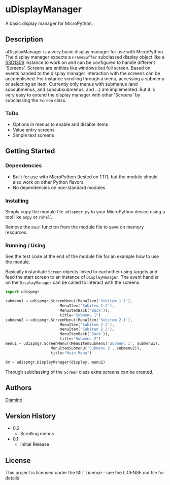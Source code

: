 # uDisplayManager

A basic display manager for MicroPython.

## Description

uDisplayManager is a very basic display manager for use with MicroPython. The display manager expects a `FrameBuffer` subclassed display object like a [SSD1306](https://github.com/micropython/micropython/blob/master/drivers/display/ssd1306.py) instance to work on and can be configured to handle different 'Screens'. Screens are entities like windows but full screen. Based on events handed to the display manager interaction with the screens can be accomplished. For instance scrolling through a menu, accessing a submenu or selecting an item.
Currently only menus with submenus (and subsubmenus, and subsubsubmenus, and ...) are implemented. But it is very easy to extend the display manager with other 'Screens' by subclassing the `Screen` class.

### ToDo
* Options in menus to enable and disable items
* Value entry screens
* Simple text screens

## Getting Started

### Dependencies

* Built for use with MicroPython (tested on 1.17), but the module should also work on other Python flavors.
* No dependencies on non-standard modules

### Installing

Simply copy the module file `udispmgr.py` to your MicroPython device using a tool like `ampy` or `rshell`.

Remove the `main` function from the module file to save on memory resources.

### Running / Using

See the test code at the end of the module file for an example how to use the module.

Basically instantiate `Screen` objects linked to eachother using targets and feed the start screen to an instance of `DisplayManager`. The event handler on the `DisplayManager` can be called to interact with the screens.

```python
import udispmgr

submenu1 = udispmgr.ScreenMenu((MenuItem('Subitem 1.1'),
                        MenuItem('Subitem 1.2'),
                        MenuItemBack('Back')),
                        title="Submenu 1")
submenu2 = udispmgr.ScreenMenu((MenuItem('Subitem 2.1'),
                        MenuItem('Subitem 2.2'),
                        menuItem('Subitem 2.3'),
                        MenuItemBack('Back')),
                        title="Submenu 2")
menu1 = udispmgr.ScreenMenu((MenuItemSubmenu('Submenu 1', submenu1),
                    MenuItemSubmenu('Submenu 2', submenu2)),
                    title="Main Menu")

dm = udispmgr.DisplayManager(display, menu1)
```

Through subclassing of the `Screen` class extra screens can be created.

## Authors

[Diamino](https://github.com/diamino)

## Version History

* 0.2
    * Scrolling menus
* 0.1
    * Initial Release

## License

This project is licensed under the MIT License - see the LICENSE.md file for details
